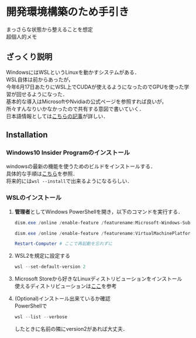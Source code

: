 # 開発環境構築のため手引き  
まっさらな状態から整えることを想定  
超個人的メモ

## ざっくり説明
WindowsにはWSLというLinuxを動かすシステムがある．  
WSL自体は前からあったが，  
今年6月17日あたりにWSL上でCUDAが使えるようになったのでGPUを使った学習が回せるようになった．  
基本的な導入はMicrosoftやNvidiaの公式ページを参照すれば良いが，  
所々すんなりいかなかったので共有する意図で書いていく．  
日本語情報としては[こちらの記事](https://qiita.com/ksasaki/items/ee864abd74f95fea1efa)が詳しい．  

## Installation
### Windows10 Insider Programのインストール
windowsの最新の機能を使うためのビルドをインストールする．  
具体的な手順は[こちら](https://qiita.com/ksasaki/items/ee864abd74f95fea1efa#windows-10-insider-preview-build-20150-%E4%BB%A5%E9%99%8D-%E3%81%AE%E3%82%A4%E3%83%B3%E3%82%B9%E3%83%88%E3%83%BC%E3%83%AB)を参照．  
将来的には`wsl --install`で出来るようになるらしい．  

### WSLのインストール
1. **管理者**としてWindows PowerShellを開き，以下のコマンドを実行する．  
    ```powershell
    dism.exe /online /enable-feature /featurename:Microsoft-Windows-Subsystem-Linux /all /norestart

    dism.exe /online /enable-feature /featurename:VirtualMachinePlatform /all /norestart

    Restart-Computer # ここで再起動を忘れずに
    ```
1. WSL2を規定に設定する
    ```powershell
    wsl --set-default-version 2
    ```
1. Microsoft Storeから好きなLinuxディストリビューションをインストール  
使えるディストリビューションは[ここ](https://docs.microsoft.com/ja-jp/windows/wsl/install-win10#install-your-linux-distribution-of-choice)を参考

1. (Optional)インストール出来ているか確認  
    PowerShellで
    ```powershell
    wsl --list --verbose
    ```
    したときに名前の隣にversion2があれば大丈夫．
